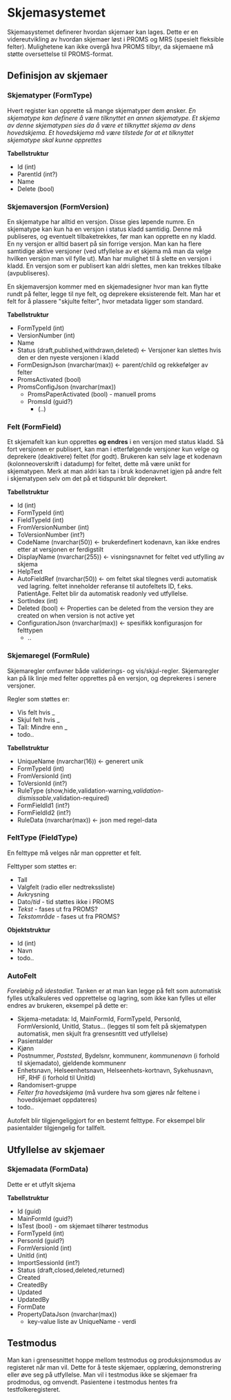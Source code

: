 # Skjemasystemet

Skjemasystemet definerer hvordan skjemaer kan lages.
Dette er en videreutvikling av hvordan skjemaer løst i PROMS og MRS (spesielt fleksible felter). Mulighetene kan ikke overgå hva PROMS tilbyr, da skjemaene må støtte oversettelse til PROMS-format.

## Definisjon av skjemaer

### Skjematyper (FormType)
Hvert register kan opprette så mange skjematyper dem ønsker.
*En skjematype kan definere å være tilknyttet en annen skjematype. Et skjema av denne skjematypen sies da å være et tilknyttet skjema av dens hovedskjema. Et hovedskjema må være tilstede for at et tilknyttet skjematype skal kunne opprettes*

**Tabellstruktur**
* Id (int)
* ParentId (int?)
* Name
* Delete (bool)

### Skjemaversjon (FormVersion)
En skjematype har alltid en versjon. Disse gies løpende numre. En skjematype kan kun ha en versjon i status kladd samtidig. Denne må publiseres, og eventuelt tilbaketrekkes, før man kan opprette en ny kladd. En ny versjon er alltid basert på sin forrige versjon. Man kan ha flere samtidige aktive versjoner (ved utfyllelse av et skjema må man da velge hvilken versjon man vil fylle ut). Man har mulighet til å slette en versjon i kladd. En versjon som er publisert kan aldri slettes, men kan trekkes tilbake (avpubliseres).

En skjemaversjon kommer med en skjemadesigner hvor man kan flytte rundt på felter, legge til nye felt, og deprekere eksisterende felt. Man har et felt for å plassere "skjulte felter", hvor metadata ligger som standard.

**Tabellstruktur**
* FormTypeId (int)
* VersionNumber  (int)
* Name
* Status (draft,published,withdrawn,deleted) <- Versjoner kan slettes hvis den er den nyeste versjonen i kladd
* FormDesignJson (nvarchar(max))  <- parent/child og rekkefølger av felter 
* PromsActivated (bool)
* PromsConfigJson (nvarchar(max))
  * PromsPaperActivated (bool) - manuell proms
  * PromsId (guid?)
	* (..)
  
### Felt (FormField)
Et skjemafelt kan kun opprettes **og endres** i en versjon med status kladd. Så fort versjonen er publisert, kan man i etterfølgende versjoner kun velge og deprekere (deaktivere) feltet (for godt). Brukeren kan selv lage et kodenavn (kolonneoverskrift i datadump) for feltet, dette må være unikt for skjematypen. Merk at man aldri kan ta i bruk kodenavnet igjen på andre felt i skjematypen selv om det på et tidspunkt blir deprekert.

**Tabellstruktur**
* Id (int)
* FormTypeId (int)
* FieldTypeId (int)
* FromVersionNumber (int)
* ToVersionNumber (int?)
* CodeName (nvarchar(50)) <- brukerdefinert kodenavn, kan ikke endres etter at versjonen er ferdigstilt
* DisplayName (nvarchar(255)) <- visningsnavnet for feltet ved utfylling av skjema
* HelpText
* AutoFieldRef (nvarchar(50)) <- om feltet skal tilegnes verdi automatisk ved lagring. feltet inneholder referanse til autofeltets ID, f.eks. PatientAge. Feltet blir da automatisk readonly ved utfyllelse.
* SortIndex (int)
* Deleted (bool) <- Properties can be deleted from the version they are created on when version is not active yet
* ConfigurationJson (nvarchar(max)) <- spesifikk konfigurasjon for felttypen
	* ..
	
### Skjemaregel (FormRule)
Skjemaregler omfavner både validerings- og vis/skjul-regler. Skjemaregler kan på lik linje med felter opprettes på en versjon, og deprekeres i senere versjoner. 

Regler som støttes er:
* Vis felt hvis _
* Skjul felt hvis _
* Tall: Mindre enn _
* todo..

**Tabellstruktur**
* UniqueName (nvarchar(16)) <- generert unik 
* FormTypeId (int)
* FromVersionId (int)
* ToVersionId (int?)
* RuleType (show,hide,validation-warning,*validation-dismissable*,validation-required)
* FormFieldId1 (int?)
* FormFieldId2 (int?)
* RuleData (nvarchar(max)) <- json med regel-data

### FeltType (FieldType)
En felttype må velges når man oppretter et felt. 

Felttyper som støttes er:
* Tall
* Valgfelt (radio eller nedtrekssliste)
* Avkrysning
* Dato/*tid* - tid støttes ikke i PROMS
* *Tekst* - fases ut fra PROMS?
* *Tekstområde* - fases ut fra PROMS?

**Objektstruktur**
* Id (int)
* Navn
* todo..

### AutoFelt
*Foreløbig på idestadiet.*
Tanken er at man kan legge på felt som automatisk fylles ut/kalkuleres ved opprettelse og lagring, som ikke kan fylles ut eller endres av brukeren, eksempel på dette er:
* Skjema-metadata: Id, MainFormId, FormTypeId, PersonId, FormVersionId, UnitId, Status... (legges til som felt på skjematypen automatisk, men skjult fra grensesntitt ved utfyllelse)
* Pasientalder
* Kjønn
* Postnummer, *Poststed*, Bydelsnr, kommunenr, *kommunenavn* (i forhold til skjemadato), gjeldende kommunenr
* Enhetsnavn, Helseenhetsnavn, Helseenhets-kortnavn, Sykehusnavn, HF, RHF (i forhold til UnitId)
* Randomisert-gruppe
* *Felter fra hovedskjema* (må vurdere hva som gjøres når feltene i hovedskjemaet oppdateres)
* todo..

Autofelt blir tilgjengeliggjort for en bestemt felttype. For eksempel blir pasientalder tilgjengelig for tallfelt.

## Utfyllelse av skjemaer

### Skjemadata (FormData)
Dette er et utfylt skjema

**Tabellstruktur**
* Id (guid)
* MainFormId (guid?)
* IsTest (bool) - om skjemaet tilhører testmodus
* FormTypeId (int)
* PersonId (guid?)
* FormVersionId (int)
* UnitId (int)
* ImportSessionId (int?)
* Status (draft,closed,deleted,returned)
* Created
* CreatedBy
* Updated
* UpdatedBy
* FormDate
* PropertyDataJson (nvarchar(max))
	* key-value liste av UniqueName - verdi

## Testmodus
Man kan i grensesnittet hoppe mellom testmodus og produksjonsmodus av registeret når man vil. Dette for å teste skjemaer, opplæring, demonstrering eller øve seg på utfyllelse. Man vil i testmodus ikke se skjemaer fra prodmodus, og omvendt. Pasientene i testmodus hentes fra testfolkeregisteret.
